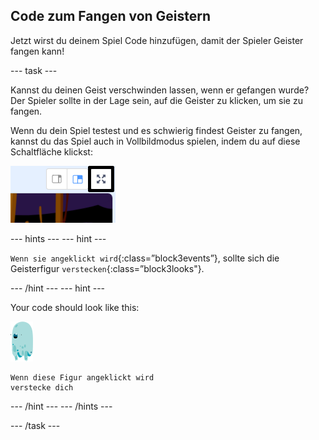 ## Code zum Fangen von Geistern

Jetzt wirst du deinem Spiel Code hinzufügen, damit der Spieler Geister fangen kann!

\--- task \---

Kannst du deinen Geist verschwinden lassen, wenn er gefangen wurde? Der Spieler sollte in der Lage sein, auf die Geister zu klicken, um sie zu fangen.

Wenn du dein Spiel testest und es schwierig findest Geister zu fangen, kannst du das Spiel auch in Vollbildmodus spielen, indem du auf diese Schaltfläche klickst:

![screenshot](images/ghost-fullscreen-annotated.png)

\--- hints \--- \--- hint \---

`Wenn sie angeklickt wird`{:class=”block3events”}, sollte sich die Geisterfigur `verstecken`{:class=”block3looks"}.

\--- /hint \--- \--- hint \---

Your code should look like this:

![ghost-sprite](images/ghost-sprite.png)

```blocks3
Wenn diese Figur angeklickt wird
verstecke dich
```

\--- /hint \--- \--- /hints \---

\--- /task \---